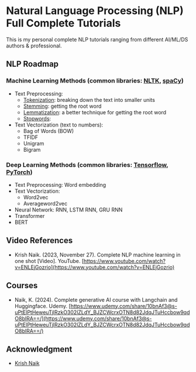 # Natural Language Processing (NLP) Full Complete Tutorials
This is my personal complete NLP tutorials ranging from different AI/ML/DS authors & professional.

## NLP Roadmap
### Machine Learning Methods (common libraries: [NLTK](https://www.nltk.org/), [spaCy](https://spacy.io/))
- Text Preprocessing:
    - [Tokenization](https://github.com/izzad2413/nlp_full_tutorial/blob/main/notebooks/nltk/NLP-NLTK-tutorial-1.0-tokenization.ipynb): breaking down the text into smaller units
    - [Stemming](https://github.com/izzad2413/nlp_full_tutorial/blob/main/notebooks/nltk/NLP-NLTK-tutorial-2.0-stemming.ipynb): getting the root word
    - [Lemmatization](https://github.com/izzad2413/nlp_full_tutorial/blob/main/notebooks/nltk/NLP-NLTK-tutorial-3.0-lemmatization.ipynb): a better technique for getting the root word
    - [Stopwords](https://github.com/izzad2413/nlp_full_tutorial/blob/main/notebooks/nltk/NLP-NLTK-tutorial-4.0-full-processing.ipynb):
- Text Vectorization (text to numbers):
    - Bag of Words (BOW)
    - TFIDF
    - Unigram
    - Bigram

### Deep Learning Methods (common libraries: [Tensorflow](https://www.tensorflow.org/), [PyTorch](https://pytorch.org/))
- Text Preprocessing: Word embedding
- Text Vectorization:
    - Word2vec
    - Averageword2vec
- Neural Network: RNN, LSTM RNN, GRU RNN
- Transformer
- BERT

## Video References
- Krish Naik. (2023, November 27). Complete NLP machine learning in one shot [Video]. YouTube. [https://www.youtube.com/watch?v=ENLEjGozrio](https://www.youtube.com/watch?v=ENLEjGozrio)

## Courses
- Naik, K. (2024). Complete generative AI course with Langchain and Huggingface. Udemy. [https://www.udemy.com/share/10bnAf3@s-uPtElPtHeweuTjlRzkO302lZLdY_BJZCWcrxOTN8d82JdqJTuHccbow9qdO8bIRA==/](https://www.udemy.com/share/10bnAf3@s-uPtElPtHeweuTjlRzkO302lZLdY_BJZCWcrxOTN8d82JdqJTuHccbow9qdO8bIRA==/)

## Acknowledgment
- [Krish Naik](https://www.youtube.com/@krishnaik06)
